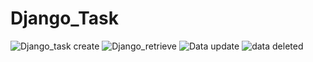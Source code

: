 # Django_Task
 
![Django_task create](https://user-images.githubusercontent.com/109666751/229822371-f491ca9f-3c7a-4eda-8d20-6e909eb6eb66.PNG)
![Django_retrieve](https://user-images.githubusercontent.com/109666751/229822527-94f0e37e-d04a-4e2c-9a22-27a8a8624ca3.PNG)
![Data update](https://user-images.githubusercontent.com/109666751/229822587-1c9d4ed1-2168-4ac2-a245-d31b701a5df9.PNG)
![data deleted](https://user-images.githubusercontent.com/109666751/229822621-37104a7d-1914-473a-988f-950384583b86.PNG)
